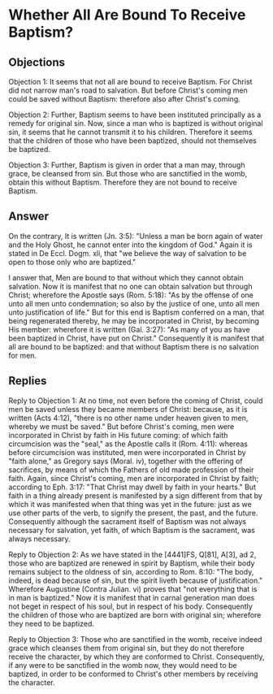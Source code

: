 # Whether All Are Bound To Receive Baptism?

## Objections

Objection 1: It seems that not all are bound to receive Baptism. For Christ did not narrow man's road to salvation. But before Christ's coming men could be saved without Baptism: therefore also after Christ's coming.

Objection 2: Further, Baptism seems to have been instituted principally as a remedy for original sin. Now, since a man who is baptized is without original sin, it seems that he cannot transmit it to his children. Therefore it seems that the children of those who have been baptized, should not themselves be baptized.

Objection 3: Further, Baptism is given in order that a man may, through grace, be cleansed from sin. But those who are sanctified in the womb, obtain this without Baptism. Therefore they are not bound to receive Baptism.

## Answer

On the contrary, It is written (Jn. 3:5): "Unless a man be born again of water and the Holy Ghost, he cannot enter into the kingdom of God." Again it is stated in De Eccl. Dogm. xli, that "we believe the way of salvation to be open to those only who are baptized."

I answer that, Men are bound to that without which they cannot obtain salvation. Now it is manifest that no one can obtain salvation but through Christ; wherefore the Apostle says (Rom. 5:18): "As by the offense of one unto all men unto condemnation; so also by the justice of one, unto all men unto justification of life." But for this end is Baptism conferred on a man, that being regenerated thereby, he may be incorporated in Christ, by becoming His member: wherefore it is written (Gal. 3:27): "As many of you as have been baptized in Christ, have put on Christ." Consequently it is manifest that all are bound to be baptized: and that without Baptism there is no salvation for men.

## Replies

Reply to Objection 1: At no time, not even before the coming of Christ, could men be saved unless they became members of Christ: because, as it is written (Acts 4:12), "there is no other name under heaven given to men, whereby we must be saved." But before Christ's coming, men were incorporated in Christ by faith in His future coming: of which faith circumcision was the "seal," as the Apostle calls it (Rom. 4:11): whereas before circumcision was instituted, men were incorporated in Christ by "faith alone," as Gregory says (Moral. iv), together with the offering of sacrifices, by means of which the Fathers of old made profession of their faith. Again, since Christ's coming, men are incorporated in Christ by faith; according to Eph. 3:17: "That Christ may dwell by faith in your hearts." But faith in a thing already present is manifested by a sign different from that by which it was manifested when that thing was yet in the future: just as we use other parts of the verb, to signify the present, the past, and the future. Consequently although the sacrament itself of Baptism was not always necessary for salvation, yet faith, of which Baptism is the sacrament, was always necessary.

Reply to Objection 2: As we have stated in the [4441]FS, Q[81], A[3], ad 2, those who are baptized are renewed in spirit by Baptism, while their body remains subject to the oldness of sin, according to Rom. 8:10: "The body, indeed, is dead because of sin, but the spirit liveth because of justification." Wherefore Augustine (Contra Julian. vi) proves that "not everything that is in man is baptized." Now it is manifest that in carnal generation man does not beget in respect of his soul, but in respect of his body. Consequently the children of those who are baptized are born with original sin; wherefore they need to be baptized.

Reply to Objection 3: Those who are sanctified in the womb, receive indeed grace which cleanses them from original sin, but they do not therefore receive the character, by which they are conformed to Christ. Consequently, if any were to be sanctified in the womb now, they would need to be baptized, in order to be conformed to Christ's other members by receiving the character.